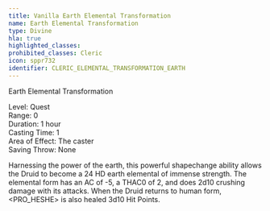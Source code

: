 ```yaml
---
title: Vanilla Earth Elemental Transformation
name: Earth Elemental Transformation
type: Divine
hla: true
highlighted_classes: 
prohibited_classes: Cleric
icon: sppr732
identifier: CLERIC_ELEMENTAL_TRANSFORMATION_EARTH
---
```

Earth Elemental Transformation  
  
Level: Quest  
Range: 0  
Duration: 1 hour  
Casting Time: 1  
Area of Effect: The caster  
Saving Throw: None  
  
Harnessing the power of the earth, this powerful shapechange ability allows the Druid to become a 24 HD earth elemental of immense strength. The elemental form has an AC of -5, a THAC0 of 2, and does 2d10 crushing damage with its attacks. When the Druid returns to human form, &lt;PRO_HESHE&gt; is also healed 3d10 Hit Points.  
